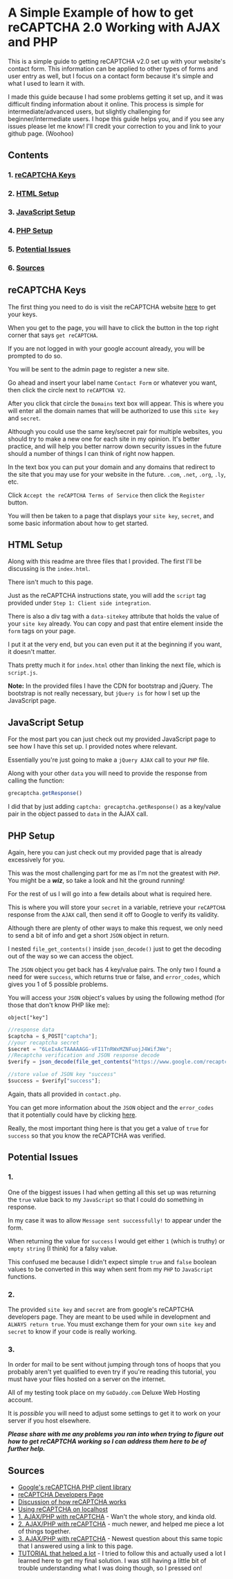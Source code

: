 # A Simple Example of how to get reCAPTCHA 2.0 Working with AJAX and PHP

This is a simple guide to getting reCAPTCHA v2.0 set up with your website's contact form. This information can be applied to other types of forms and user entry as well, but I focus on a contact form because it's simple and what I used to learn it with.

I made this guide because I had some problems getting it set up, and it was difficult finding information about it online. This process is simple for intermediate/advanced users, but slightly challenging for beginner/intermediate users. I hope this guide helps you, and if you see any issues please let me know! I'll credit your correction to you and link to your github page. (Woohoo)

## Contents

### 1. [reCAPTCHA Keys](#recaptcha-keys)
### 2. [HTML Setup](#html-setup)
### 3. [JavaScript Setup](#javascript-setup)
### 4. [PHP Setup](#php-setup)
### 5. [Potential Issues](#potential-issues)
### 6. [Sources](#sources)

## reCAPTCHA Keys

The first thing you need to do is visit the reCAPTCHA website [here](https://www.google.com/recaptcha/intro/) to get your keys.

When you get to the page, you will have to click the button in the top right corner that says `get reCAPTCHA`.

If you are not logged in with your google account already, you will be prompted to do so.

You will be sent to the admin page to register a new site.

Go ahead and insert your label name `Contact Form` or whatever you want, then click the circle next to `reCAPTCHA V2`.

After you click that circle the `Domains` text box will appear. This is where you will enter all the domain names that will be authorized to use this `site key` and `secret`.

Although you could use the same key/secret pair for multiple websites, you should try to make a new one for each site in my opinion. It's better practice, and will help you better narrow down security issues in the future should a number of things I can think of right now happen.

In the text box you can put your domain and any domains that redirect to the site that you may use for your website in the future. `.com`, `.net`, `.org`, `.ly`, etc.

Click `Accept the reCAPTCHA Terms of Service` then click the `Register` button.

You will then be taken to a page that displays your `site key`, `secret`, and some basic information about how to get started.

## HTML Setup

Along with this readme are three files that I provided. The first I'll be discussing is the `index.html`.

There isn't much to this page.

Just as the reCAPTCHA instructions state, you will add the `script` tag provided under `Step 1: Client side integration`.

There is also a div tag with a `data-sitekey` attribute that holds the value of your `site key` already. You can copy and past that entire element inside the `form` tags on your page.

I put it at the very end, but you can even put it at the beginning if you want, it doesn't matter.

Thats pretty much it for `index.html` other than linking the next file, which is `script.js`.

**Note:** In the provided files I have the CDN for bootstrap and jQuery. The bootstrap is not really necessary, but `jQuery is` for how I set up the JavaScript page.

## JavaScript Setup

For the most part you can just check out my provided JavaScript page to see how I have this set up. I provided notes where relevant.

Essentially you're just going to make a `jQuery AJAX` call to your `PHP` file.

Along with your other `data` you will need to provide the response from calling the function:

```javascript
grecaptcha.getResponse()
```

I did that by just adding `captcha: grecaptcha.getResponse()` as a key/value pair in the object passed to `data` in the AJAX call.

## PHP Setup

Again, here you can just check out my provided page that is already excessively for you.

This was the most challenging part for me as I'm not the greatest with `PHP`. You might be a ***wiz***, so take a look and hit the ground running!

For the rest of us I will go into a few details about what is required here.

This is where you will store your `secret` in a variable, retrieve your `reCAPTCHA` response from the `AJAX` call, then send it off to Google to verify its validity.

Although there are plenty of other ways to make this request, we only need to send a bit of info and get a short `JSON` object in return.

I nested `file_get_contents()` inside `json_decode()` just to get the decoding out of the way so we can access the object.

The `JSON` object you get back has 4 key/value pairs. The only two I found a need for were `success`, which returns true or false, and `error_codes`, which gives you 1 of 5 possible problems.

You will access your `JSON` object's values by using the following method (for those that don't know PHP like me):

`object["key"]`

```JavaScript
//response data
$captcha = $_POST["captcha"];
//your recaptcha secret
$secret = "6LeIxAcTAAAAAGG-vFI1TnRWxMZNFuojJ4WifJWe";
//Recaptcha verification and JSON response decode
$verify = json_decode(file_get_contents("https://www.google.com/recaptcha/api/siteverify?secret=".$secret."&response=".$captcha), true);

//store value of JSON key "success"
$success = $verify["success"];
```

Again, thats all provided in `contact.php`.

You can get more information about the `JSON` object and the `error_codes` that it potentially could have by clicking [here](https://developers.google.com/recaptcha/docs/verify).

Really, the most important thing here is that you get a value of `true` for `success` so that you know the reCAPTCHA was verified.

## Potential Issues

### 1.

One of the biggest issues I had when getting all this set up was returning the `true` value back to my `JavaScript` so that I could do something in response.

In my case it was to allow `Message sent successfully!` to appear under the form.

When returning the value for `success` I would get either `1` (which is truthy) or `empty string` (I think) for a falsy value.

This confused me because I didn't expect simple `true` and `false` boolean values to be converted in this way when sent from my `PHP` to `JavaScript` functions.

### 2.

The provided `site key` and `secret` are from google's reCAPTCHA developers page. They are meant to be used while in development and `ALWAYS return true`. You must exchange them for your own `site key` and `secret` to know if your code is really working.

### 3.

In order for mail to be sent without jumping through tons of hoops that you probably aren't yet qualified to even try if you're reading this tutorial, you must have your files hosted on a server on the internet.

All of my testing took place on my `GoDaddy.com` Deluxe Web Hosting account.

It is *possible* you will need to adjust some settings to get it to work on your server if you host elsewhere.

***Please share with me any problems you ran into when trying to figure out how to get reCAPTCHA working so I can address them here to be of further help.***

## Sources

* [Google's reCAPTCHA PHP client library](https://github.com/google/recaptcha)
* [reCAPTCHA Developers Page](https://developers.google.com/recaptcha/)
* [Discussion of how reCAPTCHA works](https://stackoverflow.com/questions/27286232/how-does-new-google-recaptcha-work)
* [Using reCAPTCHA on localhost](https://stackoverflow.com/questions/3232904/using-recaptcha-on-localhost)
* [1. AJAX/PHP with reCAPTCHA](https://stackoverflow.com/questions/12527891/php-recaptcha-ajax) - Wan't the whole story, and kinda old.
* [2. AJAX/PHP with reCAPTCHA](https://stackoverflow.com/questions/47762955/google-recaptcha-v2-with-ajax-and-php) - much newer, and helped me piece a lot of things together.
* [3. AJAX/PHP with reCAPTCHA](https://stackoverflow.com/questions/49468919/recaptcha-ajax-call-forward-result/49542742#49542742) - Newest question about this same topic that I answered using a link to this page.
* [TUTORIAL that helped a lot](https://www.kaplankomputing.com/blog/tutorials/php/setting-recaptcha-2-0-ajax-demotutorial/) - I tried to follow this and actually used a lot I learned here to get my final solution. I was still having a little bit of trouble understanding what I was doing though, so I pressed on!
